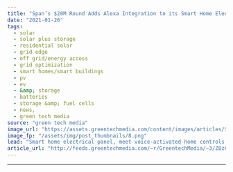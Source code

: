 ```yaml
---
title: "Span’s $20M Round Adds Alexa Integration to its Smart Home Electrical Panel"
date: "2021-01-26"
tags: 
  - solar
  - solar plus storage 
  - residential solar
  - grid edge
  - off grid/energy access
  - grid optimization
  - smart homes/smart buildings
  - pv
  - ev
  - &amp; storage
  - batteries
  - storage &amp; fuel cells
  - news,
  - green tech media
source: "green tech media"
image_url: "https://assets.greentechmedia.com/content/images/articles/Span_garage_smarphone_XL.jpg"
image_fp: "/assets/img/post_thumbnails/8.png"
lead: "Smart home electrical panel, meet voice-activated home controls. That’s the connection being made by San Francisco-based startup Span.IO with its Tuesday announcement of a $20 million investment, led by Munich Re Ventures’ HSB Fund and joined by prev ..."
article_url: "http://feeds.greentechmedia.com/~r/GreentechMedia/~3/Z8zKkMAFVPY/spans-20m-round-includes-alexa-integration-for-its-smart-home-electrical-panel"
---
```


---
